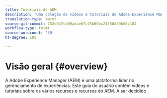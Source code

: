 ```yaml
---
title: Tutoriais do AEM
description: 'Uma coleção de vídeos e tutoriais do Adobe Experience Manager. '
translation-type: tm+mt
source-git-commit: 752e947cb09adae67c75b69bc21558d59b55c184
workflow-type: tm+mt
source-wordcount: '39'
ht-degree: 10%

---
```



# Visão geral {#overview}

A Adobe Experience Manager (AEM) é uma plataforma líder no gerenciamento de experiências. Este guia do usuário contém vídeos e tutoriais sobre os vários recursos e recursos do AEM. A ser decidido